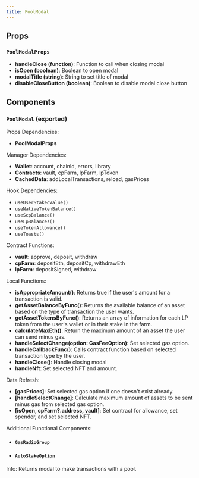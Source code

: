 ```yaml
---
title: PoolModal
---
```


## Props

### `PoolModalProps`
- **handleClose (function)**: Function to call when closing modal
- **isOpen (boolean)**: Boolean to open modal
- **modalTitle (string)**: String to set title of modal
- **disableCloseButton (boolean)**: Boolean to disable modal close button

## Components

### `PoolModal` (exported)

Props Dependencies:

- **PoolModalProps**

Manager Dependencies:

- **Wallet**: account, chainId, errors, library
- **Contracts**: vault, cpFarm, lpFarm, lpToken
- **CachedData**: addLocalTransactions, reload, gasPrices

Hook Dependencies:

- `useUserStakedValue()`
- `useNativeTokenBalance()`
- `useScpBalance()`
- `useLpBalances()`
- `useTokenAllowance()`
- `useToasts()`

Contract Functions:

- **vault**: approve, deposit, withdraw
- **cpFarm**: depositEth, depositCp, withdrawEth
- **lpFarm**: depositSigned, withdraw

Local Functions:

- **isAppropriateAmount()**: Returns true if the user's amount for a transaction is valid.
- **getAssetBalanceByFunc()**: Returns the available balance of an asset based on the type of transaction the user wants.
- **getAssetTokensByFunc()**: Returns an array of information for each LP token from the user's wallet or in their stake in the farm.
- **calculateMaxEth()**: Return the maximum amount of an asset the user can send minus gas.
- **handleSelectChange(option: GasFeeOption)**: Set selected gas option.
- **handleCallbackFunc()**: Calls contract function based on selected transaction type by the user.
- **handleClose()**: Handle closing modal
- **handleNft**: Set selected NFT and amount. 

Data Refresh:

- **[gasPrices]**: Set selected gas option if one doesn't exist already.
- **[handleSelectChange]**: Calculate maximum amount of assets to be sent minus gas from selected gas option.
- **[isOpen, cpFarm?.address, vault]**: Set contract for allowance, set spender, and set selected NFT.

Additional Functional Components:

- #### `GasRadioGroup`

- #### `AutoStakeOption`

Info: Returns modal to make transactions with a pool.